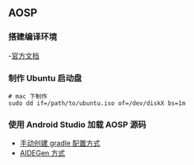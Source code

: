 ## AOSP

### 搭建编译环境

-[官方文档](https://source.android.com/docs/setup/initializing?hl=zh-cn)


### 制作 Ubuntu 启动盘

```shell
# mac 下制作
sudo dd if=/path/to/ubuntu.iso of=/dev/diskX bs=1m
```

### 使用 Android Studio 加载 AOSP 源码

- [手动创建 gradle 配置方式](./as_tip_1.md)
- [AIDEGen 方式](./as_from_aidegen.md)